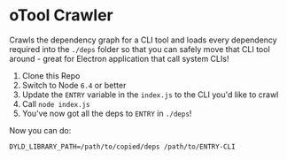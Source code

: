 # oTool Crawler

Crawls the dependency graph for a CLI tool and loads every dependency required
into the `./deps` folder so that you can safely move that CLI tool around - great
for Electron application that call system CLIs!

1. Clone this Repo
2. Switch to Node `6.4` or better
3. Update the `ENTRY` variable in the `index.js` to the CLI you'd like to crawl
4. Call `node index.js`
5. You've now got all the deps to `ENTRY` in `./deps`!

Now you can do:
```
DYLD_LIBRARY_PATH=/path/to/copied/deps /path/to/ENTRY-CLI
```
